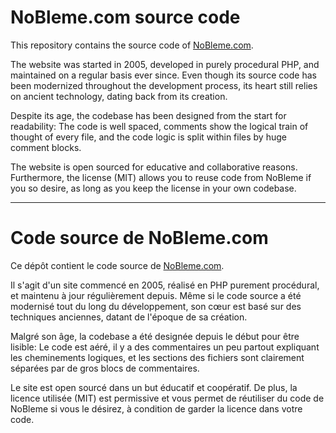 NoBleme.com source code
====================

This repository contains the source code of [NoBleme.com](http://nobleme.com).

The website was started in 2005, developed in purely procedural PHP, and maintained on a regular basis ever since. Even though its source code has been modernized throughout the development process, its heart still relies on ancient technology, dating back from its creation.

Despite its age, the codebase has been designed from the start for readability: The code is well spaced, comments show the logical train of thought of every file, and the code logic is split within files by huge comment blocks.

The website is open sourced for educative and collaborative reasons. Furthermore, the license (MIT) allows you to reuse code from NoBleme if you so desire, as long as you keep the license in your own codebase.

- - -

Code source de NoBleme.com
====================

Ce dépôt contient le code source de [NoBleme.com](http://nobleme.com).

Il s'agit d'un site commencé en 2005, réalisé en PHP purement procédural, et maintenu à jour régulièrement depuis. Même si le code source a été modernisé tout du long du développement, son cœur est basé sur des techniques anciennes, datant de l'époque de sa création.

Malgré son âge, la codebase a été designée depuis le début pour être lisible: Le code est aéré, il y a des commentaires un peu partout expliquant les cheminements logiques, et les sections des fichiers sont clairement séparées par de gros blocs de commentaires.

Le site est open sourcé dans un but éducatif et coopératif. De plus, la licence utilisée (MIT) est permissive et vous permet de réutiliser du code de NoBleme si vous le désirez, à condition de garder la licence dans votre code.